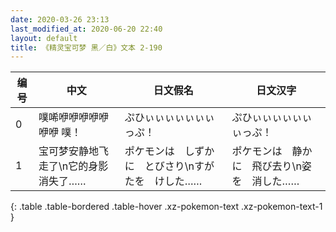 ```yaml
---
date: 2020-03-26 23:13
last_modified_at: 2020-06-20 22:40
layout: default
title: 《精灵宝可梦 黑／白》文本 2-190
---
```

| 编号 | 中文 | 日文假名 | 日文汉字 |
| ---- | ---- | ---- | --- |
| 0 | 噗唏咿咿咿咿咿咿咿 噗！ | ぷひぃぃぃぃぃぃぃっぷ！ | ぷひぃぃぃぃぃぃぃっぷ！ |
| 1 | 宝可梦安静地飞走了\n它的身影消失了…… | ポケモンは　しずかに　とびさり\nすがたを　けした…… | ポケモンは　静かに　飛び去り\n姿を　消した…… |
{: .table .table-bordered .table-hover .xz-pokemon-text .xz-pokemon-text-1 }